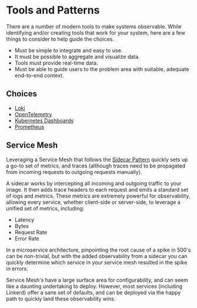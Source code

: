 # Tools and Patterns

There are a number of modern tools to make systems observable. While identifying and/or creating tools that work for your system, here are a few things to consider to help guide the choices.

- Must be simple to integrate and easy to use.
- It must be possible to aggregate and visualize data.
- Tools must provide real-time data.
- Must be able to guide users to the problem area with suitable, adequate end-to-end context.

## Choices

- [Loki](./loki.md)
- [OpenTelemetry](./OpenTelemetry.md)
- [Kubernetes Dashboards](./KubernetesDashboards.md)
- [Prometheus](./Prometheus.md)

## Service Mesh

Leveraging a Service Mesh that follows the [Sidecar Pattern](https://www.oreilly.com/library/view/designing-distributed-systems/9781491983638/ch02.html#:~:text=The%20sidecar%20pattern%20is%20a,first%20is%20the%20application%20container.&text=In%20addition%20to%20the%20application,without%20the%20application%20container's%20knowledge.) quickly sets up a go-to set of metrics, and traces (although traces need to be propagated from incoming requests to outgoing requests manually).

A sidecar works by intercepting all incoming and outgoing traffic to your image. It then adds trace headers to each request and emits a standard set of logs and metrics. These metrics are extremely powerful for observability, allowing every service, whether client-side or server-side, to leverage a unified set of metrics, including:

- Latency
- Bytes
- Request Rate
- Error Rate

In a microservice architecture, pinpointing the root cause of a spike in 500's can be non-trivial, but with the added observability from a sidecar you can quickly determine which service in your service mesh resulted in the spike in errors.

Service Mesh's have a large surface area for configurability, and can seem like a daunting undertaking to deploy. However, most services (including Linkerd) offer a sane set of defaults, and can be deployed via the happy path to quickly land these observability wins.

